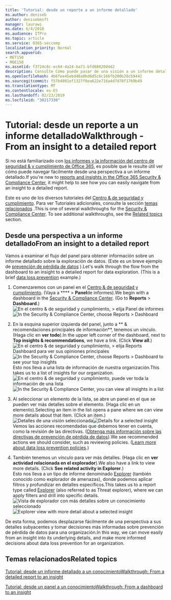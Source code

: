 ```yaml
---
title: 'Tutorial: desde un reporte a un informe detallado'
ms.author: deniseb
author: denisebmsft
manager: laurawi
ms.date: 6/4/2018
ms.audience: ITPro
ms.topic: article
ms.service: O365-seccomp
localization_priority: Normal
search.appverid:
- MET150
- MOE150
ms.assetid: f3724c6c-ec64-4a24-ba71-bfd68020d4d2
description: Consulte Cómo puede pasar de una visión a un informe detallado en el centro de &amp; cumplimiento de seguridad a través de un ejemplo de prevención de pérdida de datos.
ms.openlocfilehash: 4b6fee45ebd48a0bd6d5c6c166fb200b28cb9442
ms.sourcegitcommit: f57b4001ef1327f0ea622e716a4d7d78f1769b49
ms.translationtype: MT
ms.contentlocale: es-ES
ms.lasthandoff: 02/23/2019
ms.locfileid: "30217330"
---
```

# <a name="walkthrough---from-an-insight-to-a-detailed-report"></a><span data-ttu-id="3ab7d-103">Tutorial: desde un reporte a un informe detallado</span><span class="sxs-lookup"><span data-stu-id="3ab7d-103">Walkthrough - From an insight to a detailed report</span></span>

<span data-ttu-id="3ab7d-104">Si no está familiarizado con [los informes y la información del centro de seguridad &amp; y cumplimiento de Office 365](reports-and-insights-in-security-and-compliance.md), es posible que le resulte útil ver cómo puede navegar fácilmente desde una perspectiva a un informe detallado.</span><span class="sxs-lookup"><span data-stu-id="3ab7d-104">If you're new to [reports and insights in the Office 365 Security &amp; Compliance Center](reports-and-insights-in-security-and-compliance.md), it might help to see how you can easily navigate from an insight to a detailed report.</span></span> 
  
<span data-ttu-id="3ab7d-p101">Este es uno de los diversos tutoriales del [Centro &amp; de seguridad y cumplimiento](https://protection.office.com). Para ver Tutoriales adicionales, consulte la sección [temas relacionados](#related-topics) .</span><span class="sxs-lookup"><span data-stu-id="3ab7d-p101">This is one of several walkthroughs for the [Security &amp; Compliance Center](https://protection.office.com). To see additional walkthroughs, see the [Related topics](#related-topics) section.</span></span> 
  
## <a name="from-an-insight-to-a-detailed-report"></a><span data-ttu-id="3ab7d-107">Desde una perspectiva a un informe detallado</span><span class="sxs-lookup"><span data-stu-id="3ab7d-107">From an insight to a detailed report</span></span>

<span data-ttu-id="3ab7d-p102">Vamos a examinar el flujo del panel para obtener información sobre un informe detallado sobre la exploración de datos. (Este es un breve ejemplo de [prevención de pérdida de datos](data-loss-prevention-policies.md) ).</span><span class="sxs-lookup"><span data-stu-id="3ab7d-p102">Let's walk through the flow from the dashboard to an insight to a detailed report for data exploration. (This is a brief [data loss prevention](data-loss-prevention-policies.md) example.)</span></span> 
  
1. <span data-ttu-id="3ab7d-p103">Comenzaremos con un panel en el [Centro &amp; de seguridad y cumplimiento](https://protection.office.com). (Vaya a \*\*\*\* \> **Panel**de informes).</span><span class="sxs-lookup"><span data-stu-id="3ab7d-p103">We begin with a dashboard in the [Security &amp; Compliance Center](https://protection.office.com). (Go to **Reports** \> **Dashboard**.)</span></span><br/><span data-ttu-id="3ab7d-112">![En el centro &amp; de seguridad y cumplimiento, \> elija Panel de informes](media/2a668c3d-3fa3-4e37-8149-46989b33ae8c.png)</span><span class="sxs-lookup"><span data-stu-id="3ab7d-112">![In the Security &amp; Compliance Center, choose Reports \> Dashboard](media/2a668c3d-3fa3-4e37-8149-46989b33ae8c.png)</span></span>
  
2. <span data-ttu-id="3ab7d-p104">En la esquina superior izquierda del panel, junto a \*\* &amp; recomendaciones principales de información\*\*, tenemos un vínculo. (Haga clic en **ver todo**).</span><span class="sxs-lookup"><span data-stu-id="3ab7d-p104">In the upper left corner of the dashboard, next to **Top insights &amp; recommendations**, we have a link. (Click **View all**.)</span></span><br/><span data-ttu-id="3ab7d-115">![En el centro &amp; de seguridad y cumplimiento, \> elija Reports Dashboard para ver sus opiniones principales](media/9bb64e11-494f-40a4-ab3d-8d3c7789f300.png)</span><span class="sxs-lookup"><span data-stu-id="3ab7d-115">![In the Security &amp; Compliance Center, choose Reports \> Dashboard to see your top insights](media/9bb64e11-494f-40a4-ab3d-8d3c7789f300.png)</span></span><br/><span data-ttu-id="3ab7d-116">Esto nos lleva a una lista de información de nuestra organización.</span><span class="sxs-lookup"><span data-stu-id="3ab7d-116">This takes us to a list of insights for our organization.</span></span><br/><span data-ttu-id="3ab7d-117">![En el centro &amp; de seguridad y cumplimiento, puede ver toda la información de una lista](media/1289af77-bf5a-444a-97a1-03d8a83f75a9.png)</span><span class="sxs-lookup"><span data-stu-id="3ab7d-117">![In the Security &amp; Compliance Center, you can view all insights in a list](media/1289af77-bf5a-444a-97a1-03d8a83f75a9.png)</span></span>
  
3. <span data-ttu-id="3ab7d-p105">Al seleccionar un elemento de la lista, se abre un panel en el que se pueden ver más detalles sobre el elemento. (Haga clic en un elemento).</span><span class="sxs-lookup"><span data-stu-id="3ab7d-p105">Selecting an item in the list opens a pane where we can view more details about that item. (Click an item.)</span></span><br/><span data-ttu-id="3ab7d-120">![Detalles de una visión seleccionada](media/dcbb389f-23b0-4031-b789-4a49068af85a.png)</span><span class="sxs-lookup"><span data-stu-id="3ab7d-120">![Details for a selected insight](media/dcbb389f-23b0-4031-b789-4a49068af85a.png)</span></span><br/><span data-ttu-id="3ab7d-p106">Vemos las acciones recomendadas que debemos tener en cuenta, como la revisión de las directivas. ([Obtenga más información sobre las directivas de prevención de pérdida de datos](data-loss-prevention-policies.md)).</span><span class="sxs-lookup"><span data-stu-id="3ab7d-p106">We see recommended actions we should consider, such as reviewing policies. ([Learn more about data loss prevention policies](data-loss-prevention-policies.md).)</span></span>
    
4. <span data-ttu-id="3ab7d-p107">También tenemos un vínculo para ver más detalles. (Haga clic en **ver actividad relacionada en el explorador**).</span><span class="sxs-lookup"><span data-stu-id="3ab7d-p107">We also have a link to view more details. (Click **See related activity in Explorer**.)</span></span><br/><span data-ttu-id="3ab7d-125">Esto nos lleva a un tipo de informe denominado [Explorer](use-explorer-in-security-and-compliance.md) (también conocido como explorador de amenazas), donde podemos aplicar filtros y profundizar en detalles específicos.</span><span class="sxs-lookup"><span data-stu-id="3ab7d-125">This takes us to a report type called [Explorer](use-explorer-in-security-and-compliance.md) (also referred to as Threat explorer), where we can apply filters and drill into specific details.</span></span><br/><span data-ttu-id="3ab7d-126">![Vista de explorador con más detalles sobre un conocimiento seleccionado](media/3ad15b15-7158-44b7-beda-013351bd868e.png)</span><span class="sxs-lookup"><span data-stu-id="3ab7d-126">![Explorer view with more detail about a selected insight](media/3ad15b15-7158-44b7-beda-013351bd868e.png)</span></span>
  
<span data-ttu-id="3ab7d-127">De esta forma, podemos desplazarse fácilmente de una perspectiva a sus detalles subyacentes y tomar decisiones más informadas sobre prevención de pérdida de datos para una organización.</span><span class="sxs-lookup"><span data-stu-id="3ab7d-127">In this way, we can move easily from an insight into its underlying details, and make more informed decisions about data loss prevention for an organization.</span></span>
  
## <a name="related-topics"></a><span data-ttu-id="3ab7d-128">Temas relacionados</span><span class="sxs-lookup"><span data-stu-id="3ab7d-128">Related topics</span></span>

[<span data-ttu-id="3ab7d-129">Tutorial: desde un informe detallado a un conocimiento</span><span class="sxs-lookup"><span data-stu-id="3ab7d-129">Walkthrough: From a detailed report to an insight</span></span>](from-a-detailed-report-to-an-insight.md)
  
[<span data-ttu-id="3ab7d-130">Tutorial: desde un panel a un conocimiento</span><span class="sxs-lookup"><span data-stu-id="3ab7d-130">Walkthrough: From a dashboard to an insight</span></span>](from-a-dashboard-to-an-insight.md)
  

